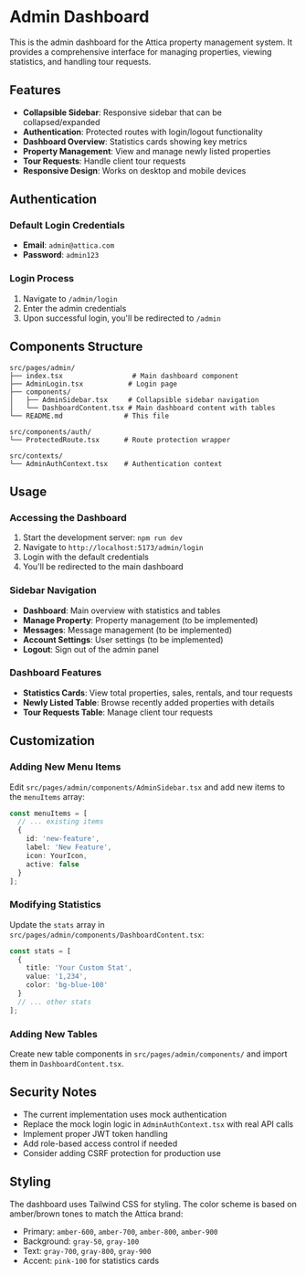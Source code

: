# Admin Dashboard

This is the admin dashboard for the Attica property management system. It provides a comprehensive interface for managing properties, viewing statistics, and handling tour requests.

## Features

- **Collapsible Sidebar**: Responsive sidebar that can be collapsed/expanded
- **Authentication**: Protected routes with login/logout functionality
- **Dashboard Overview**: Statistics cards showing key metrics
- **Property Management**: View and manage newly listed properties
- **Tour Requests**: Handle client tour requests
- **Responsive Design**: Works on desktop and mobile devices

## Authentication

### Default Login Credentials

- **Email**: `admin@attica.com`
- **Password**: `admin123`

### Login Process

1. Navigate to `/admin/login`
2. Enter the admin credentials
3. Upon successful login, you'll be redirected to `/admin`

## Components Structure

```
src/pages/admin/
├── index.tsx                 # Main dashboard component
├── AdminLogin.tsx           # Login page
├── components/
│   ├── AdminSidebar.tsx     # Collapsible sidebar navigation
│   └── DashboardContent.tsx # Main dashboard content with tables
└── README.md               # This file

src/components/auth/
└── ProtectedRoute.tsx      # Route protection wrapper

src/contexts/
└── AdminAuthContext.tsx    # Authentication context
```

## Usage

### Accessing the Dashboard

1. Start the development server: `npm run dev`
2. Navigate to `http://localhost:5173/admin/login`
3. Login with the default credentials
4. You'll be redirected to the main dashboard

### Sidebar Navigation

- **Dashboard**: Main overview with statistics and tables
- **Manage Property**: Property management (to be implemented)
- **Messages**: Message management (to be implemented)
- **Account Settings**: User settings (to be implemented)
- **Logout**: Sign out of the admin panel

### Dashboard Features

- **Statistics Cards**: View total properties, sales, rentals, and tour requests
- **Newly Listed Table**: Browse recently added properties with details
- **Tour Requests Table**: Manage client tour requests

## Customization

### Adding New Menu Items

Edit `src/pages/admin/components/AdminSidebar.tsx` and add new items to the `menuItems` array:

```typescript
const menuItems = [
  // ... existing items
  {
    id: 'new-feature',
    label: 'New Feature',
    icon: YourIcon,
    active: false
  }
];
```

### Modifying Statistics

Update the `stats` array in `src/pages/admin/components/DashboardContent.tsx`:

```typescript
const stats = [
  {
    title: 'Your Custom Stat',
    value: '1,234',
    color: 'bg-blue-100'
  }
  // ... other stats
];
```

### Adding New Tables

Create new table components in `src/pages/admin/components/` and import them in `DashboardContent.tsx`.

## Security Notes

- The current implementation uses mock authentication
- Replace the mock login logic in `AdminAuthContext.tsx` with real API calls
- Implement proper JWT token handling
- Add role-based access control if needed
- Consider adding CSRF protection for production use

## Styling

The dashboard uses Tailwind CSS for styling. The color scheme is based on amber/brown tones to match the Attica brand:

- Primary: `amber-600`, `amber-700`, `amber-800`, `amber-900`
- Background: `gray-50`, `gray-100`
- Text: `gray-700`, `gray-800`, `gray-900`
- Accent: `pink-100` for statistics cards
